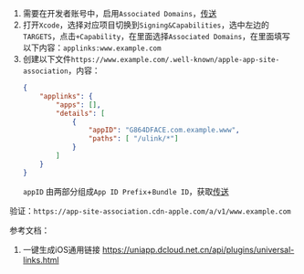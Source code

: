 1. 需要在开发者账号中，启用`Associated Domains`，[传送](https://developer.apple.com/account/resources/identifiers/list)
2. 打开`Xcode`，选择对应项目切换到`Signing&Capabilities`，选中左边的`TARGETS`，点击`+Capability`，在里面选择`Associated Domains`，在里面填写以下内容：`applinks:www.example.com`
3. 创建以下文件`https://www.example.com/.well-known/apple-app-site-association`，内容：
	```json
	{  
	    "applinks": {  
	        "apps": [],  
	        "details": [  
	            {  
	                "appID": "G864DFACE.com.example.www",  
	                "paths": [ "/ulink/*"]  
	            }  
	        ]  
	    }  
	}
	```
	`appID` 由两部分组成`App ID Prefix`+`Bundle ID`，获取[传送](https://developer.apple.com/account/resources/identifiers/list)

验证：`https://app-site-association.cdn-apple.com/a/v1/www.example.com`

参考文档：
1. 一键生成iOS通用链接 https://uniapp.dcloud.net.cn/api/plugins/universal-links.html